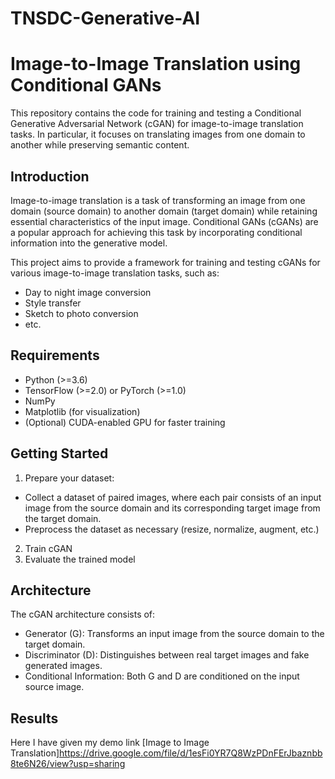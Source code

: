 # TNSDC-Generative-AI
# Image-to-Image Translation using Conditional GANs

This repository contains the code for training and testing a Conditional Generative Adversarial Network (cGAN) for image-to-image translation tasks. In particular, it focuses on translating images from one domain to another while preserving semantic content.

## Introduction

Image-to-image translation is a task of transforming an image from one domain (source domain) to another domain (target domain) while retaining essential characteristics of the input image. Conditional GANs (cGANs) are a popular approach for achieving this task by incorporating conditional information into the generative model.

This project aims to provide a framework for training and testing cGANs for various image-to-image translation tasks, such as:
- Day to night image conversion
- Style transfer
- Sketch to photo conversion
- etc.

## Requirements

- Python (>=3.6)
- TensorFlow (>=2.0) or PyTorch (>=1.0)
- NumPy
- Matplotlib (for visualization)
- (Optional) CUDA-enabled GPU for faster training

## Getting Started

1. Prepare your dataset:
- Collect a dataset of paired images, where each pair consists of an input image from the source domain and its corresponding target image from the target domain.
- Preprocess the dataset as necessary (resize, normalize, augment, etc.)
2. Train cGAN
3. Evaluate the trained model


## Architecture

The cGAN architecture consists of:
- Generator (G): Transforms an input image from the source domain to the target domain.
- Discriminator (D): Distinguishes between real target images and fake generated images.
- Conditional Information: Both G and D are conditioned on the input source image.

## Results

Here I have given my demo link
[Image to Image Translation]https://drive.google.com/file/d/1esFi0YR7Q8WzPDnFErJbaznbb8te6N26/view?usp=sharing
